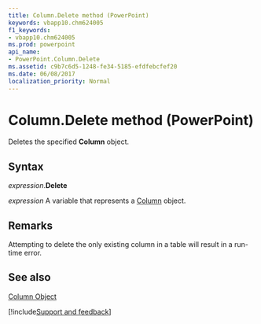 ```yaml
---
title: Column.Delete method (PowerPoint)
keywords: vbapp10.chm624005
f1_keywords:
- vbapp10.chm624005
ms.prod: powerpoint
api_name:
- PowerPoint.Column.Delete
ms.assetid: c9b7c6d5-1248-fe34-5185-efdfebcfef20
ms.date: 06/08/2017
localization_priority: Normal
---
```



# Column.Delete method (PowerPoint)

Deletes the specified  **Column** object.


## Syntax

_expression_.**Delete**

_expression_ A variable that represents a [Column](PowerPoint.Column.md) object.


## Remarks

Attempting to delete the only existing column in a table will result in a run-time error.


## See also


[Column Object](PowerPoint.Column.md)

[!include[Support and feedback](~/includes/feedback-boilerplate.md)]